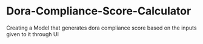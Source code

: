 # Dora-Compliance-Score-Calculator
Creating a Model that generates dora compliance score based on the inputs given to it through UI
